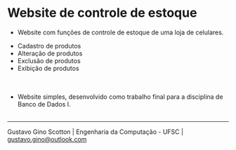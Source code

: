 # Website de controle de estoque

* Website com funções de controle de estoque de uma loja de celulares.
- Cadastro de produtos<br>
- Alteração de produtos<br>
- Exclusão de produtos<br>
- Exibição de produtos<br>
<br><br>
* Website simples, desenvolvido como trabalho final para a disciplina de Banco de Dados I.
<br><br>


-------------------------

Gustavo Gino Scotton    |   Engenharia da Computação - UFSC   |   gustavo.gino@outlook.com

